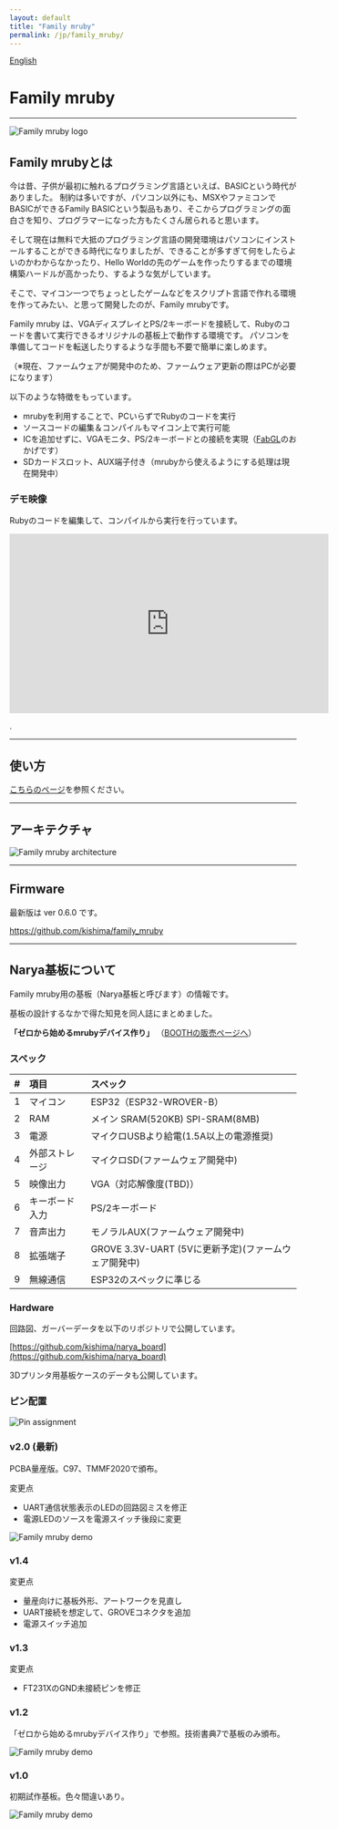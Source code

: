 ```yaml
---
layout: default
title: "Family mruby"
permalink: /jp/family_mruby/
---
```


[English](https://kishima.github.io/family_mruby/)

# Family mruby

---

<img src="/images/topimage.png" alt="Family mruby logo">

## Family mrubyとは

今は昔、子供が最初に触れるプログラミング言語といえば、BASICという時代がありました。
制約は多いですが、パソコン以外にも、MSXやファミコンでBASICができるFamily BASICという製品もあり、そこからプログラミングの面白さを知り、プログラマーになった方もたくさん居られると思います。

そして現在は無料で大抵のプログラミング言語の開発環境はパソコンにインストールすることができる時代になりましたが、できることが多すぎて何をしたらよいのかわからなかったり、Hello Worldの先のゲームを作ったりするまでの環境構築ハードルが高かったり、するような気がしています。

そこで、マイコン一つでちょっとしたゲームなどをスクリプト言語で作れる環境を作ってみたい、と思って開発したのが、Family mrubyです。

Family mruby は、VGAディスプレイとPS/2キーボードを接続して、Rubyのコードを書いて実行できるオリジナルの基板上で動作する環境です。
パソコンを準備してコードを転送したりするような手間も不要で簡単に楽しめます。

（※現在、ファームウェアが開発中のため、ファームウェア更新の際はPCが必要になります）

以下のような特徴をもっています。

* mrubyを利用することで、PCいらずでRubyのコードを実行
* ソースコードの編集＆コンパイルもマイコン上で実行可能
* ICを追加せずに、VGAモニタ、PS/2キーボードとの接続を実現（[FabGL](https://github.com/fdivitto/FabGL)のおかげです）
* SDカードスロット、AUX端子付き（mrubyから使えるようにする処理は現在開発中）

### デモ映像

Rubyのコードを編集して、コンパイルから実行を行っています。

<div class="movie-wrap">
<iframe width="560" height="315" src="https://www.youtube.com/embed/za9LFTUpPRg" frameborder="0" allow="accelerometer; autoplay; encrypted-media; gyroscope; picture-in-picture" allowfullscreen></iframe>
</div>

.

---

## 使い方

[こちらのページ](https://kishima.github.io/jp/family_mruby/manual/)を参照ください。


---

## アーキテクチャ

<img src="/images/family-mruby-arch.jpg" alt="Family mruby architecture">

---

## Firmware

最新版は ver 0.6.0 です。

https://github.com/kishima/family_mruby

---


## Narya基板について

Family mruby用の基板（Narya基板と呼びます）の情報です。

基板の設計するなかで得た知見を同人誌にまとめました。

**「ゼロから始めるmrubyデバイス作り」** （[BOOTHの販売ページへ](https://silentworlds.booth.pm/items/1564678)）

### スペック

| # | 項目 | スペック |
|:---:|:---|:---|
|1 | マイコン | ESP32（ESP32-WROVER-B） |
|2 | RAM | メイン SRAM(520KB) SPI-SRAM(8MB) |
|3 | 電源 | マイクロUSBより給電(1.5A以上の電源推奨) |
|4 | 外部ストレージ | マイクロSD(ファームウェア開発中) |
|5 | 映像出力 | VGA（対応解像度(TBD)） |
|6 | キーボード入力 | PS/2キーボード |
|7 | 音声出力 | モノラルAUX(ファームウェア開発中) |
|8 | 拡張端子 | GROVE 3.3V-UART (5Vに更新予定)(ファームウェア開発中) |
|9 | 無線通信 | ESP32のスペックに準じる |


### Hardware

回路図、ガーバーデータを以下のリポジトリで公開しています。

[https://github.com/kishima/narya_board](https://github.com/kishima/narya_board)

3Dプリンタ用基板ケースのデータも公開しています。

### ピン配置

<img src="/images/pinconfig.png" alt="Pin assignment">

### v2.0 (最新)

PCBA量産版。C97、TMMF2020で頒布。

変更点

* UART通信状態表示のLEDの回路図ミスを修正
* 電源LEDのソースを電源スイッチ後段に変更

<img src="/images/Narya2.0.jpg" alt="Family mruby demo">

### v1.4

変更点

* 量産向けに基板外形、アートワークを見直し
* UART接続を想定して、GROVEコネクタを追加
* 電源スイッチ追加

### v1.3

変更点

* FT231XのGND未接続ピンを修正

### v1.2

「ゼロから始めるmrubyデバイス作り」で参照。技術書典7で基板のみ頒布。

<img src="/images/2nd.jpg" alt="Family mruby demo">

### v1.0

初期試作基板。色々間違いあり。

<img src="/images/1st.jpg" alt="Family mruby demo">

